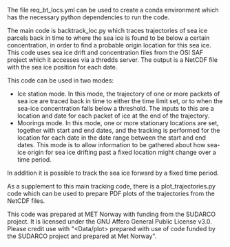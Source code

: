 The file req_bt_locs.yml can be used to create a conda environment which has the necessary python dependencies to run the code.

The main code is backtrack_loc.py which traces trajectories of sea ice parcels back in time to where the sea ice is found to be below 
a certain concentration, in order to find a probable origin location for this sea ice. This code uses sea ice drift and concentration 
files from the OSI SAF project which it accesses via a thredds server. The output is a NetCDF file with the sea ice position for each date.

This code can be used in two modes:
* Ice station mode. In this mode, the trajectory of one or more packets of sea ice are traced back in time to either the time limit set,
  or to when the sea-ice concentration falls below a threshold. The inputs to this are a location and date for each packet of ice at the
  end of the trajectory.
* Moorings mode. In this mode, one or more stationary locations are set, together with start and end dates, and the tracking is performed
  for the location for each date in the date range between the start and end dates. This mode is to allow information to be gathered about
  how sea-ice origin for sea ice drifting past a fixed location might change over a time period.

In addition it is possible to track the sea ice forward by a fixed time period.

As a supplement to this main tracking code, there is a plot_trajectories.py code which can be used to prepare PDF plots of the trajectories
from the NetCDF files.

This code was prepared at MET Norway with funding from the SUDARCO project. 
It is licensed under the GNU Affero General Public License v3.0.
Please credit use with "<Data/plot> prepared with use of code funded by the SUDARCO project and prepared at Met Norway".
